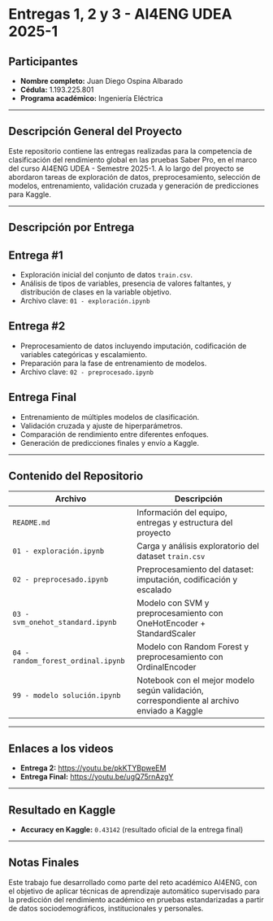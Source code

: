 # Entregas 1, 2 y 3 - AI4ENG UDEA 2025-1

## Participantes
- **Nombre completo:** Juan Diego Ospina Albarado  
- **Cédula:** 1.193.225.801  
- **Programa académico:** Ingeniería Eléctrica

---

## Descripción General del Proyecto

Este repositorio contiene las entregas realizadas para la competencia de clasificación del rendimiento global en las pruebas Saber Pro, en el marco del curso AI4ENG UDEA - Semestre 2025-1. A lo largo del proyecto se abordaron tareas de exploración de datos, preprocesamiento, selección de modelos, entrenamiento, validación cruzada y generación de predicciones para Kaggle.

---

## Descripción por Entrega

## Entrega #1
- Exploración inicial del conjunto de datos `train.csv`.
- Análisis de tipos de variables, presencia de valores faltantes, y distribución de clases en la variable objetivo.
- Archivo clave: `01 - exploración.ipynb`

## Entrega #2
- Preprocesamiento de datos incluyendo imputación, codificación de variables categóricas y escalamiento.
- Preparación para la fase de entrenamiento de modelos.
- Archivo clave: `02 - preprocesado.ipynb`

## Entrega Final
- Entrenamiento de múltiples modelos de clasificación.
- Validación cruzada y ajuste de hiperparámetros.
- Comparación de rendimiento entre diferentes enfoques.
- Generación de predicciones finales y envío a Kaggle.

---

## Contenido del Repositorio

| Archivo | Descripción |
|--------|-------------|
| `README.md` | Información del equipo, entregas y estructura del proyecto |
| `01 - exploración.ipynb` | Carga y análisis exploratorio del dataset `train.csv` |
| `02 - preprocesado.ipynb` | Preprocesamiento del dataset: imputación, codificación y escalado |
| `03 - svm_onehot_standard.ipynb` | Modelo con SVM y preprocesamiento con OneHotEncoder + StandardScaler |
| `04 - random_forest_ordinal.ipynb` | Modelo con Random Forest y preprocesamiento con OrdinalEncoder |
| `99 - modelo solución.ipynb` | Notebook con el mejor modelo según validación, correspondiente al archivo enviado a Kaggle |

---

## Enlaces a los videos

- **Entrega 2:** https://youtu.be/pkKTYBpweEM  
- **Entrega Final:** https://youtu.be/ugQ75rnAzgY

---

## Resultado en Kaggle

- **Accuracy en Kaggle:** `0.43142` (resultado oficial de la entrega final)

---

## Notas Finales

Este trabajo fue desarrollado como parte del reto académico AI4ENG, con el objetivo de aplicar técnicas de aprendizaje automático supervisado para la predicción del rendimiento académico en pruebas estandarizadas a partir de datos sociodemográficos, institucionales y personales.

